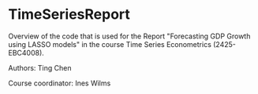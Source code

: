 # TimeSeriesReport

Overview of the code that is used for the Report "Forecasting GDP Growth using LASSO models" in the course Time Series Econometrics (2425-EBC4008).

Authors: Ting Chen

Course coordinator: Ines Wilms
